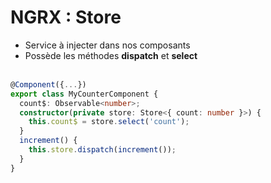 <!-- .slide: class="with-code inconsolata" -->
# NGRX : Store

- Service à injecter dans nos composants
- Possède les méthodes __dispatch__ et __select__<br><br>

```typescript
@Component({...})
export class MyCounterComponent {
  count$: Observable<number>;
  constructor(private store: Store<{ count: number }>) {
    this.count$ = store.select('count');
  }
  increment() {
    this.store.dispatch(increment());
  }
}
```
<!-- .element: class="big-code" -->
